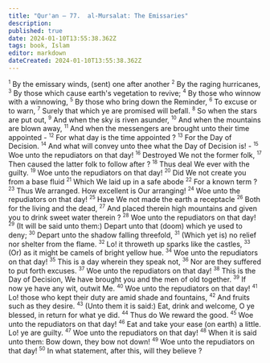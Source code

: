 ```yaml
---
title: "Qur'an — 77.  al-Mursalat: The Emissaries"
description: 
published: true
date: 2024-01-10T13:55:38.362Z
tags: book, Islam
editor: markdown
dateCreated: 2024-01-10T13:55:38.362Z
---
```




<span id="v1"><sup><small>1</small></sup></span>  By the emissary winds, (sent) one after another
<span id="v2"><sup><small>2</small></sup></span>  By the raging hurricanes,
<span id="v3"><sup><small>3</small></sup></span>  By those which cause earth's vegetation to revive;
<span id="v4"><sup><small>4</small></sup></span>  By those who winnow with a winnowing,
<span id="v5"><sup><small>5</small></sup></span>  By those who bring down the Reminder,
<span id="v6"><sup><small>6</small></sup></span>  To excuse or to warn,
<span id="v7"><sup><small>7</small></sup></span>  Surely that which ye are promised will befall.
<span id="v8"><sup><small>8</small></sup></span>  So when the stars are put out,
<span id="v9"><sup><small>9</small></sup></span>  And when the sky is riven asunder,
<span id="v10"><sup><small>10</small></sup></span>  And when the mountains are blown away,
<span id="v11"><sup><small>11</small></sup></span>  And when the messengers are brought unto their time appointed -
<span id="v12"><sup><small>12</small></sup></span>  For what day is the time appointed ?
<span id="v13"><sup><small>13</small></sup></span>  For the Day of Decision.
<span id="v14"><sup><small>14</small></sup></span>  And what will convey unto thee what the Day of Decision is! -
<span id="v15"><sup><small>15</small></sup></span>  Woe unto the repudiators on that day!
<span id="v16"><sup><small>16</small></sup></span>  Destroyed We not the former folk,
<span id="v17"><sup><small>17</small></sup></span>  Then caused the latter folk to follow after ?
<span id="v18"><sup><small>18</small></sup></span>  Thus deal We ever with the guilty.
<span id="v19"><sup><small>19</small></sup></span>  Woe unto the repudiators on that day!
<span id="v20"><sup><small>20</small></sup></span>  Did We not create you from a base fluid
<span id="v21"><sup><small>21</small></sup></span>  Which We laid up in a safe abode
<span id="v22"><sup><small>22</small></sup></span>  For a known term ?
<span id="v23"><sup><small>23</small></sup></span>  Thus We arranged. How excellent is Our arranging!
<span id="v24"><sup><small>24</small></sup></span>  Woe unto the repudiators on that day!
<span id="v25"><sup><small>25</small></sup></span>  Have We not made the earth a receptacle
<span id="v26"><sup><small>26</small></sup></span>  Both for the living and the dead,
<span id="v27"><sup><small>27</small></sup></span>  And placed therein high mountains and given you to drink sweet water therein ?
<span id="v28"><sup><small>28</small></sup></span>  Woe unto the repudiators on that day!
<span id="v29"><sup><small>29</small></sup></span>  (It will be said unto them:) Depart unto that (doom) which ye used to deny;
<span id="v30"><sup><small>30</small></sup></span>  Depart unto the shadow falling threefold,
<span id="v31"><sup><small>31</small></sup></span>  (Which yet is) no relief nor shelter from the flame.
<span id="v32"><sup><small>32</small></sup></span>  Lo! it throweth up sparks like the castles,
<span id="v33"><sup><small>33</small></sup></span>  (Or) as it might be camels of bright yellow hue.
<span id="v34"><sup><small>34</small></sup></span>  Woe unto the repudiators on that day!
<span id="v35"><sup><small>35</small></sup></span>  This is a day wherein they speak not,
<span id="v36"><sup><small>36</small></sup></span>  Nor are they suffered to put forth excuses.
<span id="v37"><sup><small>37</small></sup></span>  Woe unto the repudiators on that day!
<span id="v38"><sup><small>38</small></sup></span>  This is the Day of Decision, We have brought you and the men of old together.
<span id="v39"><sup><small>39</small></sup></span>  If now ye have any wit, outwit Me.
<span id="v40"><sup><small>40</small></sup></span>  Woe unto the repudiators on that day!
<span id="v41"><sup><small>41</small></sup></span>  Lo! those who kept their duty are amid shade and fountains,
<span id="v42"><sup><small>42</small></sup></span>  And fruits such as they desire.
<span id="v43"><sup><small>43</small></sup></span>  (Unto them it is said:) Eat, drink and welcome, O ye blessed, in return for what ye did.
<span id="v44"><sup><small>44</small></sup></span>  Thus do We reward the good.
<span id="v45"><sup><small>45</small></sup></span>  Woe unto the repudiators on that day!
<span id="v46"><sup><small>46</small></sup></span>  Eat and take your ease (on earth) a little. Lo! ye are guilty.
<span id="v47"><sup><small>47</small></sup></span>  Woe unto the repudiators on that day!
<span id="v48"><sup><small>48</small></sup></span>  When it is said unto them: Bow down, they bow not down!
<span id="v49"><sup><small>49</small></sup></span>  Woe unto the repudiators on that day!
<span id="v50"><sup><small>50</small></sup></span>  In what statement, after this, will they believe ?
